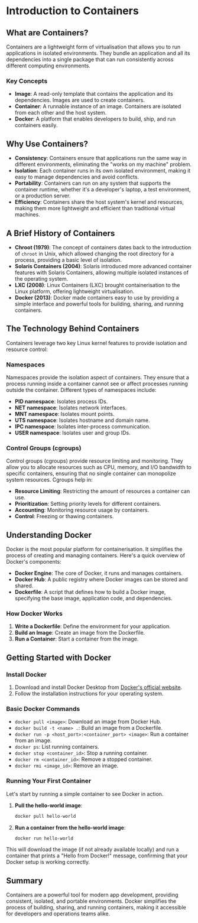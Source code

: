 # Introduction to Containers

## What are Containers?

Containers are a lightweight form of virtualisation that allows you to run applications in isolated environments. They bundle an application and all its dependencies into a single package that can run consistently across different computing environments.

### Key Concepts

- **Image**: A read-only template that contains the application and its dependencies. Images are used to create containers.
- **Container**: A runnable instance of an image. Containers are isolated from each other and the host system.
- **Docker**: A platform that enables developers to build, ship, and run containers easily.

## Why Use Containers?

- **Consistency**: Containers ensure that applications run the same way in different environments, eliminating the "works on my machine" problem.
- **Isolation**: Each container runs in its own isolated environment, making it easy to manage dependencies and avoid conflicts.
- **Portability**: Containers can run on any system that supports the container runtime, whether it's a developer's laptop, a test environment, or a production server.
- **Efficiency**: Containers share the host system's kernel and resources, making them more lightweight and efficient than traditional virtual machines.

## A Brief History of Containers

- **Chroot (1979)**: The concept of containers dates back to the introduction of `chroot` in Unix, which allowed changing the root directory for a process, providing a basic level of isolation.
- **Solaris Containers (2004)**: Solaris introduced more advanced container features with Solaris Containers, allowing multiple isolated instances of the operating system.
- **LXC (2008)**: Linux Containers (LXC) brought containerisation to the Linux platform, offering lightweight virtualisation.
- **Docker (2013)**: Docker made containers easy to use by providing a simple interface and powerful tools for building, sharing, and running containers.

## The Technology Behind Containers

Containers leverage two key Linux kernel features to provide isolation and resource control:

### Namespaces

Namespaces provide the isolation aspect of containers. They ensure that a process running inside a container cannot see or affect processes running outside the container. Different types of namespaces include:

- **PID namespace**: Isolates process IDs.
- **NET namespace**: Isolates network interfaces.
- **MNT namespace**: Isolates mount points.
- **UTS namespace**: Isolates hostname and domain name.
- **IPC namespace**: Isolates inter-process communication.
- **USER namespace**: Isolates user and group IDs.

### Control Groups (cgroups)

Control groups (cgroups) provide resource limiting and monitoring. They allow you to allocate resources such as CPU, memory, and I/O bandwidth to specific containers, ensuring that no single container can monopolize system resources. Cgroups help in:

- **Resource Limiting**: Restricting the amount of resources a container can use.
- **Prioritization**: Setting priority levels for different containers.
- **Accounting**: Monitoring resource usage by containers.
- **Control**: Freezing or thawing containers.


## Understanding Docker

Docker is the most popular platform for containerisation. It simplifies the process of creating and managing containers. Here's a quick overview of Docker's components:

- **Docker Engine**: The core of Docker, it runs and manages containers.
- **Docker Hub**: A public registry where Docker images can be stored and shared.
- **Dockerfile**: A script that defines how to build a Docker image, specifying the base image, application code, and dependencies.

### How Docker Works

1. **Write a Dockerfile**: Define the environment for your application.
2. **Build an Image**: Create an image from the Dockerfile.
3. **Run a Container**: Start a container from the image.

## Getting Started with Docker

### Install Docker

1. Download and install Docker Desktop from [Docker's official website](https://www.docker.com/products/docker-desktop).
2. Follow the installation instructions for your operating system.

### Basic Docker Commands

- `docker pull <image>`: Download an image from Docker Hub.
- `docker build -t <name> .`: Build an image from a Dockerfile.
- `docker run -p <host_port>:<container_port> <image>`: Run a container from an image.
- `docker ps`: List running containers.
- `docker stop <container_id>`: Stop a running container.
- `docker rm <container_id>`: Remove a stopped container.
- `docker rmi <image_id>`: Remove an image.

### Running Your First Container

Let's start by running a simple container to see Docker in action.

1. **Pull the hello-world image**:
    ```sh
    docker pull hello-world
    ```

2. **Run a container from the hello-world image**:
    ```sh
    docker run hello-world
    ```

This will download the image (if not already available locally) and run a container that prints a "Hello from Docker!" message, confirming that your Docker setup is working correctly.

## Summary

Containers are a powerful tool for modern app development, providing consistent, isolated, and portable environments. Docker simplifies the process of building, sharing, and running containers, making it accessible for developers and operations teams alike.

